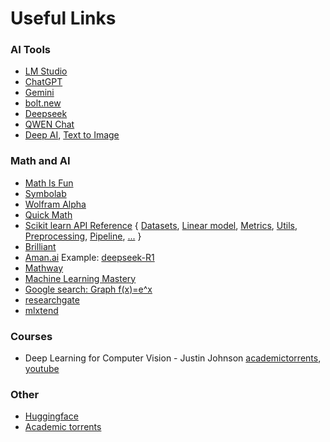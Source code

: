 # Useful Links

### AI Tools

- [LM Studio](https://lmstudio.ai/)
- [ChatGPT](https://chatgpt.com/)
- [Gemini](https://gemini.google.com/)
- [bolt.new](https://bolt.new/)
- [Deepseek](https://chat.deepseek.com/)
- [QWEN Chat](https://chat.qwenlm.ai/)
- [Deep AI](https://deepai.org/), [Text to Image](https://deepai.org/machine-learning-model/text2img)

### Math and AI

- [Math Is Fun](https://www.mathsisfun.com)
- [Symbolab](https://www.symbolab.com)
- [Wolfram Alpha](https://www.wolframalpha.com)
- [Quick Math](https://quickmath.com/)
- [Scikit learn API Reference](https://scikit-learn.org/stable/api/index.html) {
  [Datasets](https://scikit-learn.org/stable/api/sklearn.datasets.html),
  [Linear model](https://scikit-learn.org/stable/api/sklearn.linear_model.html),
  [Metrics](https://scikit-learn.org/stable/api/sklearn.metrics.html),
  [Utils](https://scikit-learn.org/stable/api/sklearn.utils.html),
  [Preprocessing](https://scikit-learn.org/stable/api/sklearn.preprocessing.html),
  [Pipeline](https://scikit-learn.org/stable/api/sklearn.pipeline.html),
  [ ...](https://scikit-learn.org/stable/api/index.html)
  }
- [Brilliant](https://brilliant.org/)
- [Aman.ai](https://aman.ai/) Example: [deepseek-R1](https://aman.ai/primers/ai/deepseek-R1/)
- [Mathway](www.mathway.com)
- [Machine Learning Mastery](https://machinelearningmastery.com/start-here/)
- [Google search: Graph f(x)=e^x](https://www.google.com/search?q=Graph+f%28x%29%3De%5Ex&sca_esv=9cb7d42234e38c28&sxsrf=AHTn8zqZuuOv03xPp8xyS96B9He5c0qxNQ%3A1739093639189&source=hp&ei=h3aoZ42YCb6Ew8cPpLTIwQk&iflsig=ACkRmUkAAAAAZ6iEl4LAi2Tb8Qqw9z3Q_0vDvkKZjK2u&ved=0ahUKEwjN997UpLaLAxU-wvACHSQaMpgQ4dUDCBk&uact=5&oq=Graph+f%28x%29%3De%5Ex&gs_lp=Egdnd3Mtd2l6Ig5HcmFwaCBmKHgpPWVeeDIFEAAYgAQyBhAAGBYYHjILEAAYgAQYhgMYigUyCxAAGIAEGIYDGIoFMgsQABiABBiGAxiKBTIFEAAY7wUyCBAAGIAEGKIESJAPUIIHWIIHcAF4AJABAJgBngKgAZ4CqgEDMi0xuAEDyAEA-AEC-AEBmAICoAKrAqgCC8ICBhCzARiFBMICChAAGAMY6gIYjwHCAgoQLhgDGOoCGI8BmAMK8QWkdbkS2Y6Di5IHBTEuMC4xoAeZBA&sclient=gws-wiz)
- [researchgate](https://www.researchgate.net/)
- [mlxtend](https://rasbt.github.io/mlxtend/)

### Courses

- Deep Learning for Computer Vision - Justin Johnson [academictorrents](https://academictorrents.com/details/b0be621d1089525c26fd7325fe77fee2294cc1ab), [youtube](https://www.youtube.com/playlist?list=PL5-TkQAfAZFbzxjBHtzdVCWE0Zbhomg7r)

### Other

- [Huggingface](https://huggingface.co/)
- [Academic torrents](https://academictorrents.com)
